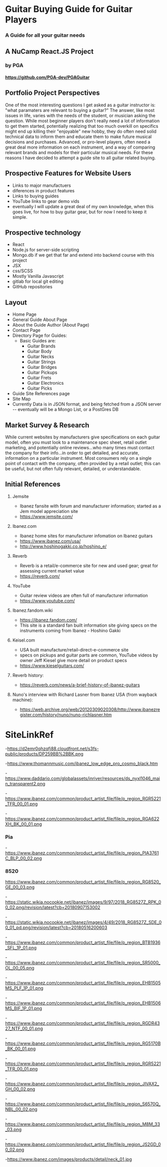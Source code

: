 # Guitar Buying Guide for Guitar Players
### A Guide for all your guitar needs
## A NuCamp React.JS Project
### by PGA

#### https://github.com/PGA-dev/PGAGuitar
## Portfolio Project Perspectives
One of the most interesting questions I get asked as a guitar instructor is: "what paramaters are relevant to buying a guitar?" The answer, like most issues in life, varies with the needs of the student, or musician asking the question. While most beginner players don't really need a lot of information to get them started, potentially realizing that too much overkill on specifics might end up killing their "enjoyable" new hobby, they do often need solid technical data to inform them and educate them to make future musical decisions and purchases. Advanced, or pro-level players, often need a great deal more information on each instrument, and a way of comparing relevant brands and models for their particular musical needs. For these reasons I have decided to attempt a guide site to all guitar related buying. 

## Prospective Features for Website Users
- Links to major manufactuers
- diferences in product features
 - Links to buying guides
 - YouTube links to gear demo vids
 - eventually I will update a great deal of my own knowledge, when this goes live, for how to buy guitar gear, but for now I need to keep it simple.

## Prospective technology
- React
- Node.js for server-side scripting
- Mongo.db if we get that far and extend into backend course with this project
- JSX 
- css/SCSS
- Mostly Vanilla Javascript
- gitlab for local git editing
- GitHub repositories

## Layout 
- Home Page
- General Guide About Page
- About the Guide Author (About Page)
- Contact Page
- Directory Page for Guides:
    - Basic Guides are:
        - Guitar Brands
        - Guitar Body
        - Guitar Necks
        - Guitar Strings
        - Guitar Bridges
        - Guitar Pickups
        - Guitar Frets
        - Guitar Electronics
        - Guitar Picks
- Guide Site References page
- Site Map
- Currently Data is in JSON format, and being fetched from a JSON server -- eventually will be a Mongo List, or a PostGres DB
## Market Survey & Research

While current websites by manufacturers give specifications on each guitar model, often you must look to a maintenance spec sheet, retail outlet marketing, and potentially online reviews...who many times must contact the company for their info...in order to get detailed, and accurate, information on a particular instrument. Most consumers rely on a single point of contact with the company, often provided by a retail outlet; this can be useful, but not often fully relevant, detailed, or understandable.


## Initial References

1. Jemsite
    - Ibanez fansite with forum and manufacturer information; started as a Jem model appreciation site
    - https://www.jemsite.com/
2. Ibanez.com
    - Ibanez home sites for manufacturer infomation on Ibanez guitars
    - https://www.ibanez.com/usa/
    - http://www.hoshinogakki.co.jp/hoshino_e/

3. Reverb
    - Reverb is a retail/e-commerce site for new and used gear; great for assessing current market value
    - https://reverb.com/

4. YouTube
    - Guitar review videos are often full of manufacturer information
    - https://www.youtube.com/

5. Ibanez.fandom.wiki
    - https://ibanez.fandom.com/
    - This site is a standard fan built information site giving specs on the instruments coming from Ibanez - Hoshino Gakki 

6. Keisel.com
    - USA built manufacture/retail-direct-e-commerce site
    - specs on pickups and guitar parts are common, YouTube videos by owner Jeff Kiesel give more detail on product specs
    - https://www.kieselguitars.com/

7. Reverb history:
    - https://reverb.com/news/a-brief-history-of-ibanez-guitars

8. Nuno's interview with Richard Lasner from Ibanez USA (from wayback machine):
    - https://web.archive.org/web/20120309020308/http://www.ibanezregister.com/history/nuno/nuno-richlasner.htm

# SiteLinkRef

-https://d2emr0qhzqfj88.cloudfront.net/s3fs-public/products/DP259BB%2BBK.png



-https://www.thomannmusic.com/ibanez_low_edge_pro_cosmo_black.htm



-https://www.daddario.com/globalassets/inriver/resources/ds_nyxl1046_main_transparent2.png



-https://www.ibanez.com/common/product_artist_file/file/p_region_RGR5221_TFR_00_01.png



-https://www.ibanez.com/common/product_artist_file/file/p_region_RGA622XH_BK_00_01.png


### Pia
-https://www.ibanez.com/common/product_artist_file/file/p_region_PIA3761C_BLP_00_02.png

### 8520
https://www.ibanez.com/common/product_artist_file/file/p_region_RG8520_GE_00_03.png


-https://static.wikia.nocookie.net/ibanez/images/9/97/2018_RG8527Z_RPK_00_02.png/revision/latest?cb=20180907153002


-https://static.wikia.nocookie.net/ibanez/images/4/49/2018_RG8527Z_SDE_00_01_pd.png/revision/latest?cb=20180516200603


-https://www.ibanez.com/common/product_artist_file/file/p_region_BTB1936_SFL_1P_01.png


-https://www.ibanez.com/common/product_artist_file/file/p_region_SR5000_OL_00_05.png

-https://www.ibanez.com/common/product_artist_file/file/p_region_EHB1505MS_PLF_1P_01.png

-https://www.ibanez.com/common/product_artist_file/file/p_region_EHB1506MS_BIF_1P_01.png

-https://www.ibanez.com/common/product_artist_file/file/p_region_RGDR4327_NTF_00_01.png

-https://www.ibanez.com/common/product_artist_file/file/p_region_RG5170B_BK_00_01.png


-https://www.ibanez.com/common/product_artist_file/file/p_region_RGR5221_TFR_00_01.png

-https://www.ibanez.com/common/product_artist_file/file/p_region_JIVAX2_GH_00_02.png

-https://www.ibanez.com/common/product_artist_file/file/p_region_S6570Q_NBL_00_02.png

-https://www.ibanez.com/common/product_artist_file/file/p_region_M8M_33_03.png

-https://www.ibanez.com/common/product_artist_file/file/p_region_JS2GD_00_02.png

-https://www.ibanez.com/images/products/detail/neck_01.jpg
